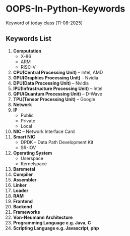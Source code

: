 # OOPS-In-Python-Keywords
Keyword of today class (11-08-2025)
## Keywords List

1. **Computation**
    - X-86  
    - ARM  
    - RISC-V  
2. **CPU(Central Processing Unit)** – Intel, AMD 
3. **GPU(Graphics Processing Unit)** – Nvidia  
4. **DPU(Data Processing Unit)** – Nvidia  
5. **IPU(Infrastructure Processing Unit)** – Intel  
6. **QPU(Quantum Processing Unit)** – D-Wave  
7. **TPU(Tensor Processing Unit)** – Google  
8. **Network**  
9. **IP**
    - Public  
    - Private  
    - Local  
10. **NIC** – Network Interface Card  
11. **Smart NIC**
    - DPDK – Data Path Development Kit  
    - SR-IOV  
12. **Operating System**
    - Userspace  
    - Kernelspace  
13. **Baremetal** 
14. **Compiler**  
15. **Assembler**  
16. **Linker**  
17. **Loader**  
18. **RAM**  
19. **Frontend**  
20. **Backend**  
21. **Frameworks**  
22. **Von-Neumann Architecture**  
23. **Programming Language e.g. Java, C**  
24. **Scripting Language e.g. Javascript, php**  
